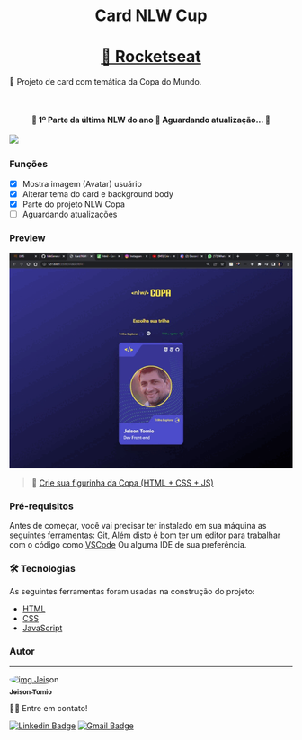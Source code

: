 <h1 align="center">Card NLW Cup</h1>

<h1 align="center">
    <a href="https://app.rocketseat.com.br/">🔗 Rocketseat</a>
</h1>
<p>🚀 Projeto de card com temática da Copa do Mundo.</p>
<br>
<h4 align="center">
	🚧  1º Parte da última NLW do ano 🚀 Aguardando atualização...  🚧
</h4>
<img src="https://img.shields.io/badge/progress-98%25-brightgree" />
<br>

### Funções

- [x] Mostra imagem (Avatar) usuário
- [x] Alterar tema do card e background body
- [x] Parte do projeto NLW Copa
- [ ] Aguardando atualizações

### Preview

![preview](./assets/preview-gif.gif)

> 📌 [Crie sua figurinha da Copa (HTML + CSS + JS)](https://www.youtube.com/watch?v=sswJisbD2CY&t=2307s)

### Pré-requisitos

Antes de começar, você vai precisar ter instalado em sua máquina as seguintes ferramentas:
[Git](https://git-scm.com),
Além disto é bom ter um editor para trabalhar com o código como [VSCode](https://code.visualstudio.com/)
Ou alguma IDE de sua preferência.

### 🛠 Tecnologias

As seguintes ferramentas foram usadas na construção do projeto:

- [HTML](https://developer.mozilla.org/pt-BR/docs/Web/HTML)
- [CSS](https://developer.mozilla.org/pt-BR/docs/Web/CSS/)
- [JavaScript](https://www.javascript.com/)

### Autor

---

<a href="https://github.com/Jtomio">
 <img style="border-radius: 50%;" src="https://avatars.githubusercontent.com/u/102593994?v=4" width="90px;" alt="img Jeison"/>
 <br />
 <sub><b>Jeison Tomio</b></sub></a>

👋🏽 Entre em contato!

[![Linkedin Badge](https://img.shields.io/badge/-Jeison-blue?style=flat-square&logo=Linkedin&logoColor=white&link=https://www.linkedin.com/in/jeison-tomio/)](https://www.linkedin.com/in/jeison-tomio/)
[![Gmail Badge](https://img.shields.io/badge/-medriase@gmail.com-c14438?style=flat-square&logo=Gmail&logoColor=white&link=mailto:medriase@gmail.com)](mailto:medriase@gmail.com)
